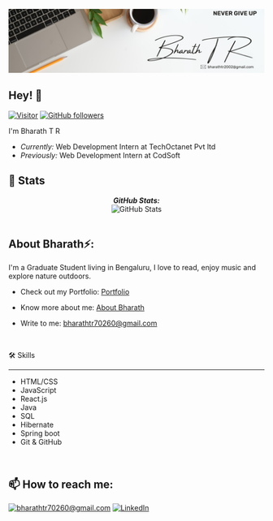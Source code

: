 ![Bharath T R Banner Image](./banner.jpg)

<h2>Hey! 👋</h2>

[![Visitor](https://visitor-badge.laobi.icu/badge?page_id=BharathTR5.BharathTR5)](https://github.com/BharathTR5) [![GitHub followers](https://img.shields.io/github/followers/BharathTR5.svg?style=social&label=Follow)](https://github.com/BharathTR5?tab=followers)

I'm Bharath T R 
- <i>Currently:</i> Web Development Intern at TechOctanet Pvt ltd
- <i>Previously:</i> Web Development Intern at CodSoft

<h2>👀 Stats</h2>

<div>
  <p align="center">
  <b><em>GitHub Stats:</em></b> <br/>
    <img src="https://github-readme-streak-stats.herokuapp.com/?user=BharathTR5" alt="GitHub Stats" /> <br/><br/>
</div>

<h2> About Bharath⚡:</h2>

I'm a Graduate Student living in Bengaluru, I love to read, enjoy music and explore nature outdoors.

- Check out my Portfolio: [Portfolio](https://bharathtr5.github.io/Portfolio/)
- Know more about me: [About Bharath](https://bharathtr5.github.io/Portfolio/#about-container)
- Write to me: [bharathtr70260@gmail.com](mailto:bharathtr70260@gmail.com)

  <br>
🛠️ Skills
<hr>
<ul>
  <li>HTML/CSS</li>
  <li>JavaScript</li>
  <li>React.js</li>
  <li>Java</li>
  <li>SQL</li>
  <li>Hibernate</li>
  <li>Spring boot</li>
  <li>Git & GitHub</li>
</ul> <br>

<h2>📫 How to reach me:</h2>

<a href="mailto:bharathtr70260@gmail.com">![bharathtr70260@gmail.com](https://img.shields.io/badge/Gmail-D14836?style=for-the-badge&logo=gmail&logoColor=white)</a>
<a href="https://www.linkedin.com/in/bharathtr">![LinkedIn](https://img.shields.io/badge/LinkedIn-0077B5?style=for-the-badge&logo=linkedin&logoColor=white)</a>



